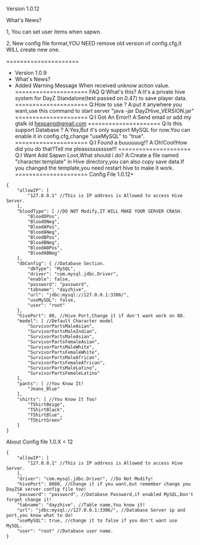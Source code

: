 Version 1.0.12 

What's News?

1, You can set user items when sapwn.

2, New config file format,YOU NEED remove old version of config.cfg,It WILL create new one. 

=====================
- Version 1.0.9 
- What's News? 
- Added Warning Message When received unknow action value.
=====================
FAQ
 Q:What's this?
 A:It's a private hive system for DayZ Standalone(test passed on 0.47) to save player data.
=====================
 Q:How to use ?
 A:put it anywhere you want,use this command to start server "java -jar DayZHive_VERSION.jar"
=====================
 Q:I Got An Error!!
 A:Send email or add my gtalk id hexpang@gmail.com
=====================
 Q:Is this support Database ?
 A:Yes,But it's only support MySQL for now.You can enable it in config.cfg,change "useMySQL" to "true".
=====================
 Q:I Found a buuuuuug!?
 A:Oh!Cool!How did you do that?Tell me pleassssssssse!!!
=====================
 Q:I Want Add Sapwn Loot,What should i do?
 A:Create a file named "character.template" in Hive directory,you can also copy save data.If you changed the template,you need restart hive to make it work.
=====================
 Config File 1.0.12+
```
{
    "allowIP": [
        "127.0.0.1" //This is IP address is Allowed to access Hive Server.
    ],
    "bloodType": [ //DO NOT Modify,IT WILL MAKE YOUR SERVER CRASH.
        "BloodOPos",
        "BloodONeg",
        "BloodAPos",
        "BloodANeg",
        "BloodBPos",
        "BloodBNeg",
        "BloodABPos",
        "BloodABNeg"
    ],
    "dbConfig": { //Database Section.
        "dbType": "MySQL",
        "driver": "com.mysql.jdbc.Driver",
        "enable": false,
        "password": "password",
        "tabname": "dayzhive",
        "url": "jdbc:mysql://127.0.0.1:3306/",
        "useMySQL": false,
        "user": "root"
    },
    "hivePort": 80, //Hive Port,Change it if don't want work on 80.
    "model": [ //Default Character model
        "SurvivorPartsMaleAsian",
        "SurvivorPartsMaleIndian",
        "SurvivorPartsMaleAsian",
        "SurvivorPartsFemaleAsian",
        "SurvivorPartsMaleWhite",
        "SurvivorPartsFemaleWhite",
        "SurvivorPartsMaleAfrican",
        "SurvivorPartsFemaleAfrican",
        "SurvivorPartsMaleLatino",
        "SurvivorPartsFemaleLatino"
    ],
    "pants": [ //You Know It!
        "Jeans_Blue"
    ],
    "shirts": [ //You Know It Too!
        "TShirtBeige",
        "TShirtBlack",
        "TShirtBlue",
        "TShirtGreen"
    ]
}
```

 About Config file 1.0.X < 12
 
```
{
    "allowIP": [
        "127.0.0.1" //This is IP address is Allowed to access Hive Server.
    ],
    "driver": "com.mysql.jdbc.Driver", //Do Not Modify!
    "hivePort": 8080, //Change it if you want,but remember change you DayZSA server config file too!
    "password": "password", //Database Password,if enabled MySQL,Don't forget change it!
    "tabname": "dayzhive", //Table name,You know it!
    "url": "jdbc:mysql://127.0.0.1:3306/", //Database Server ip and port,you know what to do!
    "useMySQL": true, //change it to false if you don't want use MySQL.
    "user": "root" //Database user name.
}
```
